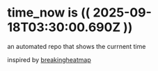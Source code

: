 # time_now is (( 2025-09-18T03:30:00.690Z ))

an automated repo that shows the currnent time

inspired by [breakingheatmap](https://github.com/breakingheatmap/breakingheatmap)